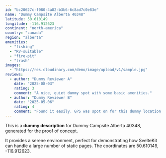 ```yaml
---
id: "bc20627c-f080-4a82-b3b6-6c8ad7c0e83e"
name: "Dummy Campsite Alberta 40348"
latitude: 50.610149
longitude: -116.912623
continent: "north-america"
country: "canada"
region: "alberta"
amenities:
  - "fishing"
  - "RV-suitable"
  - "fire-pit"
  - "trash"
images:
  - "https://res.cloudinary.com/demo/image/upload/v1/sample.jpg"
reviews:
  - author: "Dummy Reviewer A"
    date: "2025-08-03"
    rating: 3
    comment: "A nice, quiet dummy spot with some basic amenities."
  - author: "Dummy Reviewer B"
    date: "2025-05-06"
    rating: 4
    comment: "Found it easily. GPS was spot on for this dummy location."
---
```


This is a **dummy description** for Dummy Campsite Alberta 40348, generated for the proof of concept.

It provides a serene environment, perfect for demonstrating how SvelteKit can handle a large number of static pages. The coordinates are 50.610149, -116.912623.

